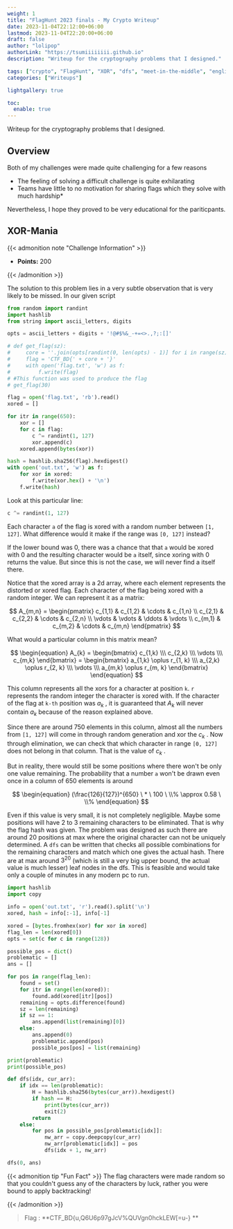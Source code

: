 ```yaml
---
weight: 1
title: "FlagHunt 2023 finals - My Crypto Writeup"
date: 2023-11-04T22:12:00+06:00
lastmod: 2023-11-04T22:20:00+06:00
draft: false
author: "lolipop"
authorLink: "https://tsumiiiiiiii.github.io"
description: "Writeup for the cryptography problems that I designed."

tags: ["crypto", "FlagHunt", "XOR", "dfs", "meet-in-the-middle", "english"]
categories: ["Writeups"]

lightgallery: true

toc:
  enable: true
---
```


Writeup for the cryptography problems that I designed.

<!--more-->

## Overview
Both of my challenges were made quite challenging for a few reasons
* The feeling of solving a difficult challenge is quite exhilarating
* Teams have little to no motivation for sharing flags which they solve with much hardship* 

Nevertheless, I hope they proved to be very educational for the pariticpants.

## XOR-Mania

{{< admonition note "Challenge Information" >}}
* **Points:** 200

{{< /admonition >}}

The solution to this problem lies in a very subtle observation that is very likely to be missed. In our given script

```python
from random import randint
import hashlib
from string import ascii_letters, digits

opts = ascii_letters + digits + '!@#$%&_-+=<>.,?;:[]'

# def get_flag(sz):
#     core = ''.join(opts[randint(0, len(opts) - 1)] for i in range(sz))
#     flag = 'CTF_BD{' + core + '}'
#     with open('flag.txt', 'w') as f:
#         f.write(flag)
# #This function was used to produce the flag
# get_flag(30)

flag = open('flag.txt', 'rb').read()
xored = []

for itr in range(650):
    xor = []
    for c in flag:
        c ^= randint(1, 127)
        xor.append(c)
    xored.append(bytes(xor))

hash = hashlib.sha256(flag).hexdigest()
with open('out.txt', 'w') as f:
    for xor in xored:
        f.write(xor.hex() + '\n')
    f.write(hash)
```

Look at this particular line:

```python
c ^= randint(1, 127)
```

Each character `a` of the flag is xored with a random number between `[1, 127]`. What difference would it make if the range was `[0, 127]` instead? 

If the lower bound was 0, there was a chance that that `a` would be xored with 0 and the resulting character would be `a` itself, since xoring with 0 returns the value. But since this is not the case, we will never find a itself there. 

Notice that the xored array is a 2d array, where each element represents the distorted or xored flag. Each character of the flag being xored with a random integer. We can represent it as a matrix:

$$
A_{m,n} = 
\begin{pmatrix}
c_{1,1} & c_{1,2} & \cdots & c_{1,n} \\
c_{2,1} & c_{2,2} & \cdots & c_{2,n} \\
\vdots  & \vdots  & \ddots & \vdots  \\
c_{m,1} & c_{m,2} & \cdots & c_{m,n} 
\end{pmatrix}
$$

What would a particular column in this matrix mean?

$$
\begin{equation}
A_{k} = 
\begin{bmatrix}
c_{1,k} \\\
c_{2,k} \\\
\vdots \\\
c_{m,k}  
\end{bmatrix}
 = \begin{bmatrix}
a_{1,k} \oplus r_{1, k} \\\
a_{2,k} \oplus r_{2, k} \\\
\vdots \\\
a_{m,k} \oplus r_{m, k}  
\end{bmatrix}
\end{equation}
$$

This column represents all the xors for a character at position `k`. `r` represents the random integer the character is xored with.  If the character of the flag at `k-th` position was $a_k$ , it is guaranteed that $A_k$ will never contain $a_k$ because of the reason explained above. 

Since there are around 750 elements in this column, almost all the numbers from `[1, 127]` will come in through random generation and xor the $c_k$ . Now through elimination, we can check that which character in range `[0, 127]` does not belong in that column. That is the value of $c_k$ . 

But in reality, there would still be some positions where there won't be only one value remaining. The probability that a number `a` won't be drawn even once in a column of 650 elements is around

$$ 
\begin{equation}
(\frac{126}{127})^{650} \ * \ 100 \ \\% \approx 0.58 \ \\% 
\end{equation}
$$

Even if this value is very small, it is not completely negligible. Maybe some positions will have 2 to 3 remaining characters to be eliminated. That is why the flag hash was given. The problem was designed as such there are around 20 positions at max where the original character can not be uniquely determined. A  `dfs` can be written that checks all possible combinations for the remaining characters and match which one gives the actual hash. There are at max around $3^{20}$ (which is still a very big upper bound, the actual value is much lesser) leaf nodes in the dfs. This is feasible and would take only a couple of minutes in any modern pc to run. 

```python
import hashlib
import copy

info = open('out.txt', 'r').read().split('\n')
xored, hash = info[:-1], info[-1]

xored = [bytes.fromhex(xor) for xor in xored]
flag_len = len(xored[0])
opts = set(c for c in range(128))

possible_pos = dict()
problematic = []
ans = []

for pos in range(flag_len):
    found = set()
    for itr in range(len(xored)):
        found.add(xored[itr][pos])
    remaining = opts.difference(found)
    sz = len(remaining)
    if sz == 1:
        ans.append(list(remaining)[0])
    else:
        ans.append(0)
        problematic.append(pos)
        possible_pos[pos] = list(remaining)

print(problematic)
print(possible_pos)

def dfs(idx, cur_arr):
    if idx == len(problematic):
        H = hashlib.sha256(bytes(cur_arr)).hexdigest()
        if hash == H:
            print(bytes(cur_arr))
            exit(2)
        return
    else:
        for pos in possible_pos[problematic[idx]]:
            nw_arr = copy.deepcopy(cur_arr)
            nw_arr[problematic[idx]] = pos
            dfs(idx + 1, nw_arr)

dfs(0, ans)
```

{{< admonition tip "Fun Fact" >}}
The flag characters were made random so that you couldn't guess any of the characters by luck, rather you were bound to apply backtracking!

{{< /admonition >}}

> Flag : **CTF_BD{u,Q6U6p97gJcV%QUVgn0hckLEW\[=u-} **
